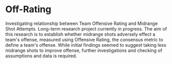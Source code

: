 # Off-Rating
Investigating relationship between Team Offensive Rating and Midrange Shot Attempts. Long-term research project currently in progress. The aim of this research is to establish whether midrange shots adversely effect a team's offense, measured using Offensive Rating, the consensus metric to define a team's offense. While initial findings seemed to suggest taking less midrange shots to improve offense, further investigations and checking of assumptions and data is required.
